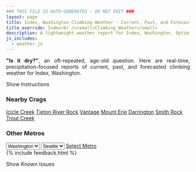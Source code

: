 ```yaml
---
### THIS FILE IS AUTO-GENERATED - DO NOT EDIT ###
layout: page
title: Index, Washington Climbing Weather - Current, Past, and Forecasted Report
title_override: Index<br /><small>Climbing Weather</small>
description: A lightweight weather report for Index, Washington. Optimized for slow internet connections.
js_includes:
  - weather.js
---
```


<section class="measure center lh-copy f5-ns f6 ph2 mv4" style="text-align: justify;">
<strong>"Is it dry?"</strong>, an oft-repeated, age-old question. Here are real-time,
precipitation-focused reports of current, past, and forecasted climbing weather for Index, Washington.
</section>

<p id="settings-toggle" class="mw5 b center tc hover-light-red black-70 pointer">Show Instructions</p>
<section id="settings" class="overflow-hidden" style="display:none;">
    <div class="mv2 ph2 center">
        <div class="fn f6 tc pv2">
            <p class="measure lh-copy center"><strong>Show/hide hourly forecasts</strong> by clicking the desired day.</p>
            <hr class="mw5 p0 mv2 o-60 b0 bt b--light-red light-red bg-light-red">
            <p class="measure lh-copy center"><strong>Current and Past conditions</strong> are measured by the nearest weather station. <strong>Forecast conditions</strong> are calculated and polled separately.</p>
            <hr class="mw5 p0 mv2 o-60 b0 bt b--light-red light-red bg-light-red">
            <p class="measure lh-copy center"><strong>Having issues?</strong> Try <a id="clear-cache" class="no-underline relative fancy-link light-red hover-light-red" href="#">clearing the local cache</a>.</p>
            <hr class="mw5 p0 mv2 o-60 b0 bt b--light-red light-red bg-light-red">
            <p class="measure lh-copy center">Weather data sourced from <a class="no-underline fancy-link relative light-red" target="_blank" href="https://www.weather.gov/documentation/services-web-api">weather.gov</a>.</p>
        </div>
    </div>
</section>
<section id="weather" data-crag="index-washington" class="mv4-ns mv3 ph2 center"></section>
<section id="nearby" class="tc lh-copy">
  <h3>Nearby Crags</h3>
<a class="nowrap no-underline fancy-link relative light-red mh3" href="/crags/icicle-creek-washington-weather.html">Icicle Creek</a>
<a class="nowrap no-underline fancy-link relative light-red mh3" href="/crags/tieton-river-rock-washington-weather.html">Tieton River Rock</a>
<a class="nowrap no-underline fancy-link relative light-red mh3" href="/crags/vantage-washington-weather.html">Vantage</a>
<a class="nowrap no-underline fancy-link relative light-red mh3" href="/crags/mount-erie-washington-weather.html">Mount Erie</a>
<a class="nowrap no-underline fancy-link relative light-red mh3" href="/crags/darrington-washington-weather.html">Darrington</a>
<a class="nowrap no-underline fancy-link relative light-red mh3" href="/crags/smith-rock-oregon-weather.html">Smith Rock</a>
<a class="nowrap no-underline fancy-link relative light-red mh3" href="/crags/trout-creek-oregon-weather.html">Trout Creek</a>
</section>
<section id="nearby" class="tc lh-copy">
  <h3>Other Metros</h3>
  <select class="ma1 bg-near-white pa2" id="stateSel">
    <option value="Texas">Texas</option>
    <option value="Washington" selected>Washington</option>
    <option value="Colorado">Colorado</option>
    <option value="Tennessee">Tennessee</option>
    <option value="Utah">Utah</option>
    <option value="California">California</option>
  </select>
  <select class="ma1 bg-near-white pa2" id="citySel">
    <option value="Seattle" selected>Seattle</option>
  </select>
  <a id="selectMetro" class="f6 link dim ph3 pv2 ma1 dib white bg-light-red" href="/crags/seattle-washington-weather.html">Select Metro</a>
  <script>
    var states = [];
    states["Texas"] = "Austin"
    states["Washington"] = "Seattle"
    states["Colorado"] = "Denver"
    states["Tennessee"] = "Nashville"
    states["Utah"] = "Salt Lake City"
    states["California"] = "San Francisco|Los Angeles"
  </script>
</section>
{% include feedback.html %}
<p id="issues-toggle" class="mw5 b center tc hover-light-red black-70 pointer">Show Known Issues</p>
<section id="issues" class="overflow-hidden tc f6">
</section>

<script>
  var weekly_SEW_150_72 = {"updated":"2022-10-18T04:40:19+00:00","units":"us","forecastGenerator":"BaselineForecastGenerator","generatedAt":"2022-10-18T08:46:51+00:00","updateTime":"2022-10-18T04:40:19+00:00","validTimes":"2022-10-17T22:00:00+00:00/P7DT6H","elevation":{"unitCode":"wmoUnit:m","value":148.1328},"periods":[{"number":1,"name":"Overnight","startTime":"2022-10-18T01:00:00-07:00","endTime":"2022-10-18T06:00:00-07:00","isDaytime":false,"temperature":50,"temperatureUnit":"F","temperatureTrend":"rising","windSpeed":"2 to 6 mph","windDirection":"E","icon":"https://api.weather.gov/icons/land/night/few?size=medium","shortForecast":"Mostly Clear","detailedForecast":"Mostly clear. Low around 50, with temperatures rising to around 52 overnight. East wind 2 to 6 mph."},{"number":2,"name":"Tuesday","startTime":"2022-10-18T06:00:00-07:00","endTime":"2022-10-18T18:00:00-07:00","isDaytime":true,"temperature":71,"temperatureUnit":"F","temperatureTrend":"falling","windSpeed":"2 to 7 mph","windDirection":"WNW","icon":"https://api.weather.gov/icons/land/day/few?size=medium","shortForecast":"Sunny","detailedForecast":"Sunny. High near 71, with temperatures falling to around 69 in the afternoon. West northwest wind 2 to 7 mph."},{"number":3,"name":"Tuesday Night","startTime":"2022-10-18T18:00:00-07:00","endTime":"2022-10-19T06:00:00-07:00","isDaytime":false,"temperature":51,"temperatureUnit":"F","temperatureTrend":"rising","windSpeed":"2 to 6 mph","windDirection":"NE","icon":"https://api.weather.gov/icons/land/night/few?size=medium","shortForecast":"Mostly Clear","detailedForecast":"Mostly clear. Low around 51, with temperatures rising to around 53 overnight. Northeast wind 2 to 6 mph."},{"number":4,"name":"Wednesday","startTime":"2022-10-19T06:00:00-07:00","endTime":"2022-10-19T18:00:00-07:00","isDaytime":true,"temperature":73,"temperatureUnit":"F","temperatureTrend":null,"windSpeed":"3 mph","windDirection":"N","icon":"https://api.weather.gov/icons/land/day/few?size=medium","shortForecast":"Sunny","detailedForecast":"Sunny, with a high near 73. North wind around 3 mph."},{"number":5,"name":"Wednesday Night","startTime":"2022-10-19T18:00:00-07:00","endTime":"2022-10-20T06:00:00-07:00","isDaytime":false,"temperature":50,"temperatureUnit":"F","temperatureTrend":null,"windSpeed":"3 mph","windDirection":"ENE","icon":"https://api.weather.gov/icons/land/night/few?size=medium","shortForecast":"Mostly Clear","detailedForecast":"Mostly clear, with a low around 50. East northeast wind around 3 mph."},{"number":6,"name":"Thursday","startTime":"2022-10-20T06:00:00-07:00","endTime":"2022-10-20T18:00:00-07:00","isDaytime":true,"temperature":66,"temperatureUnit":"F","temperatureTrend":null,"windSpeed":"1 to 5 mph","windDirection":"S","icon":"https://api.weather.gov/icons/land/day/sct?size=medium","shortForecast":"Mostly Sunny","detailedForecast":"Mostly sunny, with a high near 66."},{"number":7,"name":"Thursday Night","startTime":"2022-10-20T18:00:00-07:00","endTime":"2022-10-21T06:00:00-07:00","isDaytime":false,"temperature":45,"temperatureUnit":"F","temperatureTrend":null,"windSpeed":"5 mph","windDirection":"WSW","icon":"https://api.weather.gov/icons/land/night/sct?size=medium","shortForecast":"Partly Cloudy","detailedForecast":"Partly cloudy, with a low around 45."},{"number":8,"name":"Friday","startTime":"2022-10-21T06:00:00-07:00","endTime":"2022-10-21T18:00:00-07:00","isDaytime":true,"temperature":55,"temperatureUnit":"F","temperatureTrend":null,"windSpeed":"5 to 12 mph","windDirection":"SW","icon":"https://api.weather.gov/icons/land/day/rain?size=medium","shortForecast":"Rain","detailedForecast":"Rain after 11am. Mostly cloudy, with a high near 55."},{"number":9,"name":"Friday Night","startTime":"2022-10-21T18:00:00-07:00","endTime":"2022-10-22T06:00:00-07:00","isDaytime":false,"temperature":41,"temperatureUnit":"F","temperatureTrend":null,"windSpeed":"12 to 15 mph","windDirection":"SW","icon":"https://api.weather.gov/icons/land/night/rain?size=medium","shortForecast":"Rain","detailedForecast":"Rain. Cloudy, with a low around 41."},{"number":10,"name":"Saturday","startTime":"2022-10-22T06:00:00-07:00","endTime":"2022-10-22T18:00:00-07:00","isDaytime":true,"temperature":47,"temperatureUnit":"F","temperatureTrend":null,"windSpeed":"6 to 15 mph","windDirection":"W","icon":"https://api.weather.gov/icons/land/day/rain?size=medium","shortForecast":"Rain","detailedForecast":"Rain. Mostly cloudy, with a high near 47."},{"number":11,"name":"Saturday Night","startTime":"2022-10-22T18:00:00-07:00","endTime":"2022-10-23T06:00:00-07:00","isDaytime":false,"temperature":39,"temperatureUnit":"F","temperatureTrend":null,"windSpeed":"6 mph","windDirection":"SW","icon":"https://api.weather.gov/icons/land/night/rain?size=medium","shortForecast":"Light Rain Likely","detailedForecast":"Rain likely. Mostly cloudy, with a low around 39."},{"number":12,"name":"Sunday","startTime":"2022-10-23T06:00:00-07:00","endTime":"2022-10-23T18:00:00-07:00","isDaytime":true,"temperature":48,"temperatureUnit":"F","temperatureTrend":null,"windSpeed":"6 mph","windDirection":"S","icon":"https://api.weather.gov/icons/land/day/rain?size=medium","shortForecast":"Rain","detailedForecast":"Rain. Mostly cloudy, with a high near 48."},{"number":13,"name":"Sunday Night","startTime":"2022-10-23T18:00:00-07:00","endTime":"2022-10-24T06:00:00-07:00","isDaytime":false,"temperature":41,"temperatureUnit":"F","temperatureTrend":null,"windSpeed":"8 mph","windDirection":"SSW","icon":"https://api.weather.gov/icons/land/night/rain?size=medium","shortForecast":"Rain","detailedForecast":"Rain. Cloudy, with a low around 41."},{"number":14,"name":"Monday","startTime":"2022-10-24T06:00:00-07:00","endTime":"2022-10-24T18:00:00-07:00","isDaytime":true,"temperature":48,"temperatureUnit":"F","temperatureTrend":null,"windSpeed":"8 mph","windDirection":"SW","icon":"https://api.weather.gov/icons/land/day/rain?size=medium","shortForecast":"Rain Likely","detailedForecast":"Rain likely. Mostly cloudy, with a high near 48."}]}
  var hourly_SEW_150_72 = {"@context":["https://geojson.org/geojson-ld/geojson-context.jsonld",{"@version":"1.1","wx":"https://api.weather.gov/ontology#","geo":"http://www.opengis.net/ont/geosparql#","unit":"http://codes.wmo.int/common/unit/","@vocab":"https://api.weather.gov/ontology#"}],"type":"Feature","geometry":{"type":"Polygon","coordinates":[[[-121.5758471,47.8261007],[-121.5697809,47.8055844],[-121.539213,47.809657800000004],[-121.5452726,47.8301743],[-121.5758471,47.8261007]]]},"properties":{"updated":"2022-10-18T04:40:19+00:00","units":"us","forecastGenerator":"HourlyForecastGenerator","generatedAt":"2022-10-18T08:46:52+00:00","updateTime":"2022-10-18T04:40:19+00:00","validTimes":"2022-10-17T22:00:00+00:00/P7DT6H","elevation":{"unitCode":"wmoUnit:m","value":148.1328},"periods":[{"number":1,"name":"","startTime":"2022-10-18T01:00:00-07:00","endTime":"2022-10-18T02:00:00-07:00","isDaytime":false,"temperature":53,"temperatureUnit":"F","temperatureTrend":null,"windSpeed":"6 mph","windDirection":"E","icon":"https://api.weather.gov/icons/land/night/skc?size=small","shortForecast":"Clear","detailedForecast":""},{"number":2,"name":"","startTime":"2022-10-18T02:00:00-07:00","endTime":"2022-10-18T03:00:00-07:00","isDaytime":false,"temperature":53,"temperatureUnit":"F","temperatureTrend":null,"windSpeed":"2 mph","windDirection":"E","icon":"https://api.weather.gov/icons/land/night/skc?size=small","shortForecast":"Clear","detailedForecast":""},{"number":3,"name":"","startTime":"2022-10-18T03:00:00-07:00","endTime":"2022-10-18T04:00:00-07:00","isDaytime":false,"temperature":52,"temperatureUnit":"F","temperatureTrend":null,"windSpeed":"2 mph","windDirection":"E","icon":"https://api.weather.gov/icons/land/night/skc?size=small","shortForecast":"Clear","detailedForecast":""},{"number":4,"name":"","startTime":"2022-10-18T04:00:00-07:00","endTime":"2022-10-18T05:00:00-07:00","isDaytime":false,"temperature":52,"temperatureUnit":"F","temperatureTrend":null,"windSpeed":"2 mph","windDirection":"E","icon":"https://api.weather.gov/icons/land/night/few?size=small","shortForecast":"Mostly Clear","detailedForecast":""},{"number":5,"name":"","startTime":"2022-10-18T05:00:00-07:00","endTime":"2022-10-18T06:00:00-07:00","isDaytime":false,"temperature":52,"temperatureUnit":"F","temperatureTrend":null,"windSpeed":"2 mph","windDirection":"E","icon":"https://api.weather.gov/icons/land/night/few?size=small","shortForecast":"Mostly Clear","detailedForecast":""},{"number":6,"name":"","startTime":"2022-10-18T06:00:00-07:00","endTime":"2022-10-18T07:00:00-07:00","isDaytime":true,"temperature":50,"temperatureUnit":"F","temperatureTrend":null,"windSpeed":"2 mph","windDirection":"E","icon":"https://api.weather.gov/icons/land/day/few?size=small","shortForecast":"Sunny","detailedForecast":""},{"number":7,"name":"","startTime":"2022-10-18T07:00:00-07:00","endTime":"2022-10-18T08:00:00-07:00","isDaytime":true,"temperature":50,"temperatureUnit":"F","temperatureTrend":null,"windSpeed":"2 mph","windDirection":"E","icon":"https://api.weather.gov/icons/land/day/few?size=small","shortForecast":"Sunny","detailedForecast":""},{"number":8,"name":"","startTime":"2022-10-18T08:00:00-07:00","endTime":"2022-10-18T09:00:00-07:00","isDaytime":true,"temperature":50,"temperatureUnit":"F","temperatureTrend":null,"windSpeed":"5 mph","windDirection":"W","icon":"https://api.weather.gov/icons/land/day/skc?size=small","shortForecast":"Sunny","detailedForecast":""},{"number":9,"name":"","startTime":"2022-10-18T09:00:00-07:00","endTime":"2022-10-18T10:00:00-07:00","isDaytime":true,"temperature":52,"temperatureUnit":"F","temperatureTrend":null,"windSpeed":"5 mph","windDirection":"W","icon":"https://api.weather.gov/icons/land/day/skc?size=small","shortForecast":"Sunny","detailedForecast":""},{"number":10,"name":"","startTime":"2022-10-18T10:00:00-07:00","endTime":"2022-10-18T11:00:00-07:00","isDaytime":true,"temperature":58,"temperatureUnit":"F","temperatureTrend":null,"windSpeed":"5 mph","windDirection":"W","icon":"https://api.weather.gov/icons/land/day/skc?size=small","shortForecast":"Sunny","detailedForecast":""},{"number":11,"name":"","startTime":"2022-10-18T11:00:00-07:00","endTime":"2022-10-18T12:00:00-07:00","isDaytime":true,"temperature":62,"temperatureUnit":"F","temperatureTrend":null,"windSpeed":"7 mph","windDirection":"WNW","icon":"https://api.weather.gov/icons/land/day/skc?size=small","shortForecast":"Sunny","detailedForecast":""},{"number":12,"name":"","startTime":"2022-10-18T12:00:00-07:00","endTime":"2022-10-18T13:00:00-07:00","isDaytime":true,"temperature":64,"temperatureUnit":"F","temperatureTrend":null,"windSpeed":"7 mph","windDirection":"WNW","icon":"https://api.weather.gov/icons/land/day/skc?size=small","shortForecast":"Sunny","detailedForecast":""},{"number":13,"name":"","startTime":"2022-10-18T13:00:00-07:00","endTime":"2022-10-18T14:00:00-07:00","isDaytime":true,"temperature":68,"temperatureUnit":"F","temperatureTrend":null,"windSpeed":"7 mph","windDirection":"WNW","icon":"https://api.weather.gov/icons/land/day/skc?size=small","shortForecast":"Sunny","detailedForecast":""},{"number":14,"name":"","startTime":"2022-10-18T14:00:00-07:00","endTime":"2022-10-18T15:00:00-07:00","isDaytime":true,"temperature":69,"temperatureUnit":"F","temperatureTrend":null,"windSpeed":"7 mph","windDirection":"W","icon":"https://api.weather.gov/icons/land/day/skc?size=small","shortForecast":"Sunny","detailedForecast":""},{"number":15,"name":"","startTime":"2022-10-18T15:00:00-07:00","endTime":"2022-10-18T16:00:00-07:00","isDaytime":true,"temperature":69,"temperatureUnit":"F","temperatureTrend":null,"windSpeed":"7 mph","windDirection":"W","icon":"https://api.weather.gov/icons/land/day/few?size=small","shortForecast":"Sunny","detailedForecast":""},{"number":16,"name":"","startTime":"2022-10-18T16:00:00-07:00","endTime":"2022-10-18T17:00:00-07:00","isDaytime":true,"temperature":71,"temperatureUnit":"F","temperatureTrend":null,"windSpeed":"7 mph","windDirection":"W","icon":"https://api.weather.gov/icons/land/day/few?size=small","shortForecast":"Sunny","detailedForecast":""},{"number":17,"name":"","startTime":"2022-10-18T17:00:00-07:00","endTime":"2022-10-18T18:00:00-07:00","isDaytime":true,"temperature":69,"temperatureUnit":"F","temperatureTrend":null,"windSpeed":"5 mph","windDirection":"WNW","icon":"https://api.weather.gov/icons/land/day/skc?size=small","shortForecast":"Sunny","detailedForecast":""},{"number":18,"name":"","startTime":"2022-10-18T18:00:00-07:00","endTime":"2022-10-18T19:00:00-07:00","isDaytime":false,"temperature":64,"temperatureUnit":"F","temperatureTrend":null,"windSpeed":"5 mph","windDirection":"WNW","icon":"https://api.weather.gov/icons/land/night/skc?size=small","shortForecast":"Clear","detailedForecast":""},{"number":19,"name":"","startTime":"2022-10-18T19:00:00-07:00","endTime":"2022-10-18T20:00:00-07:00","isDaytime":false,"temperature":62,"temperatureUnit":"F","temperatureTrend":null,"windSpeed":"5 mph","windDirection":"WNW","icon":"https://api.weather.gov/icons/land/night/skc?size=small","shortForecast":"Clear","detailedForecast":""},{"number":20,"name":"","startTime":"2022-10-18T20:00:00-07:00","endTime":"2022-10-18T21:00:00-07:00","isDaytime":false,"temperature":58,"temperatureUnit":"F","temperatureTrend":null,"windSpeed":"5 mph","windDirection":"ENE","icon":"https://api.weather.gov/icons/land/night/skc?size=small","shortForecast":"Clear","detailedForecast":""},{"number":21,"name":"","startTime":"2022-10-18T21:00:00-07:00","endTime":"2022-10-18T22:00:00-07:00","isDaytime":false,"temperature":57,"temperatureUnit":"F","temperatureTrend":null,"windSpeed":"5 mph","windDirection":"ENE","icon":"https://api.weather.gov/icons/land/night/skc?size=small","shortForecast":"Clear","detailedForecast":""},{"number":22,"name":"","startTime":"2022-10-18T22:00:00-07:00","endTime":"2022-10-18T23:00:00-07:00","isDaytime":false,"temperature":56,"temperatureUnit":"F","temperatureTrend":null,"windSpeed":"5 mph","windDirection":"ENE","icon":"https://api.weather.gov/icons/land/night/skc?size=small","shortForecast":"Clear","detailedForecast":""},{"number":23,"name":"","startTime":"2022-10-18T23:00:00-07:00","endTime":"2022-10-19T00:00:00-07:00","isDaytime":false,"temperature":56,"temperatureUnit":"F","temperatureTrend":null,"windSpeed":"6 mph","windDirection":"ENE","icon":"https://api.weather.gov/icons/land/night/skc?size=small","shortForecast":"Clear","detailedForecast":""},{"number":24,"name":"","startTime":"2022-10-19T00:00:00-07:00","endTime":"2022-10-19T01:00:00-07:00","isDaytime":false,"temperature":56,"temperatureUnit":"F","temperatureTrend":null,"windSpeed":"6 mph","windDirection":"ENE","icon":"https://api.weather.gov/icons/land/night/skc?size=small","shortForecast":"Clear","detailedForecast":""},{"number":25,"name":"","startTime":"2022-10-19T01:00:00-07:00","endTime":"2022-10-19T02:00:00-07:00","isDaytime":false,"temperature":55,"temperatureUnit":"F","temperatureTrend":null,"windSpeed":"6 mph","windDirection":"ENE","icon":"https://api.weather.gov/icons/land/night/skc?size=small","shortForecast":"Clear","detailedForecast":""},{"number":26,"name":"","startTime":"2022-10-19T02:00:00-07:00","endTime":"2022-10-19T03:00:00-07:00","isDaytime":false,"temperature":55,"temperatureUnit":"F","temperatureTrend":null,"windSpeed":"6 mph","windDirection":"NE","icon":"https://api.weather.gov/icons/land/night/skc?size=small","shortForecast":"Clear","detailedForecast":""},{"number":27,"name":"","startTime":"2022-10-19T03:00:00-07:00","endTime":"2022-10-19T04:00:00-07:00","isDaytime":false,"temperature":54,"temperatureUnit":"F","temperatureTrend":null,"windSpeed":"6 mph","windDirection":"NE","icon":"https://api.weather.gov/icons/land/night/skc?size=small","shortForecast":"Clear","detailedForecast":""},{"number":28,"name":"","startTime":"2022-10-19T04:00:00-07:00","endTime":"2022-10-19T05:00:00-07:00","isDaytime":false,"temperature":54,"temperatureUnit":"F","temperatureTrend":null,"windSpeed":"6 mph","windDirection":"NE","icon":"https://api.weather.gov/icons/land/night/skc?size=small","shortForecast":"Clear","detailedForecast":""},{"number":29,"name":"","startTime":"2022-10-19T05:00:00-07:00","endTime":"2022-10-19T06:00:00-07:00","isDaytime":false,"temperature":53,"temperatureUnit":"F","temperatureTrend":null,"windSpeed":"2 mph","windDirection":"ENE","icon":"https://api.weather.gov/icons/land/night/few?size=small","shortForecast":"Mostly Clear","detailedForecast":""},{"number":30,"name":"","startTime":"2022-10-19T06:00:00-07:00","endTime":"2022-10-19T07:00:00-07:00","isDaytime":true,"temperature":52,"temperatureUnit":"F","temperatureTrend":null,"windSpeed":"2 mph","windDirection":"ENE","icon":"https://api.weather.gov/icons/land/day/few?size=small","shortForecast":"Sunny","detailedForecast":""},{"number":31,"name":"","startTime":"2022-10-19T07:00:00-07:00","endTime":"2022-10-19T08:00:00-07:00","isDaytime":true,"temperature":51,"temperatureUnit":"F","temperatureTrend":null,"windSpeed":"2 mph","windDirection":"ENE","icon":"https://api.weather.gov/icons/land/day/few?size=small","shortForecast":"Sunny","detailedForecast":""},{"number":32,"name":"","startTime":"2022-10-19T08:00:00-07:00","endTime":"2022-10-19T09:00:00-07:00","isDaytime":true,"temperature":51,"temperatureUnit":"F","temperatureTrend":null,"windSpeed":"2 mph","windDirection":"E","icon":"https://api.weather.gov/icons/land/day/few?size=small","shortForecast":"Sunny","detailedForecast":""},{"number":33,"name":"","startTime":"2022-10-19T09:00:00-07:00","endTime":"2022-10-19T10:00:00-07:00","isDaytime":true,"temperature":54,"temperatureUnit":"F","temperatureTrend":null,"windSpeed":"2 mph","windDirection":"E","icon":"https://api.weather.gov/icons/land/day/few?size=small","shortForecast":"Sunny","detailedForecast":""},{"number":34,"name":"","startTime":"2022-10-19T10:00:00-07:00","endTime":"2022-10-19T11:00:00-07:00","isDaytime":true,"temperature":59,"temperatureUnit":"F","temperatureTrend":null,"windSpeed":"2 mph","windDirection":"E","icon":"https://api.weather.gov/icons/land/day/few?size=small","shortForecast":"Sunny","detailedForecast":""},{"number":35,"name":"","startTime":"2022-10-19T11:00:00-07:00","endTime":"2022-10-19T12:00:00-07:00","isDaytime":true,"temperature":63,"temperatureUnit":"F","temperatureTrend":null,"windSpeed":"2 mph","windDirection":"N","icon":"https://api.weather.gov/icons/land/day/skc?size=small","shortForecast":"Sunny","detailedForecast":""},{"number":36,"name":"","startTime":"2022-10-19T12:00:00-07:00","endTime":"2022-10-19T13:00:00-07:00","isDaytime":true,"temperature":66,"temperatureUnit":"F","temperatureTrend":null,"windSpeed":"2 mph","windDirection":"N","icon":"https://api.weather.gov/icons/land/day/skc?size=small","shortForecast":"Sunny","detailedForecast":""},{"number":37,"name":"","startTime":"2022-10-19T13:00:00-07:00","endTime":"2022-10-19T14:00:00-07:00","isDaytime":true,"temperature":69,"temperatureUnit":"F","temperatureTrend":null,"windSpeed":"2 mph","windDirection":"N","icon":"https://api.weather.gov/icons/land/day/skc?size=small","shortForecast":"Sunny","detailedForecast":""},{"number":38,"name":"","startTime":"2022-10-19T14:00:00-07:00","endTime":"2022-10-19T15:00:00-07:00","isDaytime":true,"temperature":70,"temperatureUnit":"F","temperatureTrend":null,"windSpeed":"3 mph","windDirection":"WNW","icon":"https://api.weather.gov/icons/land/day/skc?size=small","shortForecast":"Sunny","detailedForecast":""},{"number":39,"name":"","startTime":"2022-10-19T15:00:00-07:00","endTime":"2022-10-19T16:00:00-07:00","isDaytime":true,"temperature":71,"temperatureUnit":"F","temperatureTrend":null,"windSpeed":"3 mph","windDirection":"WNW","icon":"https://api.weather.gov/icons/land/day/skc?size=small","shortForecast":"Sunny","detailedForecast":""},{"number":40,"name":"","startTime":"2022-10-19T16:00:00-07:00","endTime":"2022-10-19T17:00:00-07:00","isDaytime":true,"temperature":70,"temperatureUnit":"F","temperatureTrend":null,"windSpeed":"3 mph","windDirection":"WNW","icon":"https://api.weather.gov/icons/land/day/skc?size=small","shortForecast":"Sunny","detailedForecast":""},{"number":41,"name":"","startTime":"2022-10-19T17:00:00-07:00","endTime":"2022-10-19T18:00:00-07:00","isDaytime":true,"temperature":69,"temperatureUnit":"F","temperatureTrend":null,"windSpeed":"3 mph","windDirection":"WNW","icon":"https://api.weather.gov/icons/land/day/few?size=small","shortForecast":"Sunny","detailedForecast":""},{"number":42,"name":"","startTime":"2022-10-19T18:00:00-07:00","endTime":"2022-10-19T19:00:00-07:00","isDaytime":false,"temperature":66,"temperatureUnit":"F","temperatureTrend":null,"windSpeed":"3 mph","windDirection":"WNW","icon":"https://api.weather.gov/icons/land/night/few?size=small","shortForecast":"Mostly Clear","detailedForecast":""},{"number":43,"name":"","startTime":"2022-10-19T19:00:00-07:00","endTime":"2022-10-19T20:00:00-07:00","isDaytime":false,"temperature":62,"temperatureUnit":"F","temperatureTrend":null,"windSpeed":"3 mph","windDirection":"WNW","icon":"https://api.weather.gov/icons/land/night/few?size=small","shortForecast":"Mostly Clear","detailedForecast":""},{"number":44,"name":"","startTime":"2022-10-19T20:00:00-07:00","endTime":"2022-10-19T21:00:00-07:00","isDaytime":false,"temperature":59,"temperatureUnit":"F","temperatureTrend":null,"windSpeed":"1 mph","windDirection":"ENE","icon":"https://api.weather.gov/icons/land/night/few?size=small","shortForecast":"Mostly Clear","detailedForecast":""},{"number":45,"name":"","startTime":"2022-10-19T21:00:00-07:00","endTime":"2022-10-19T22:00:00-07:00","isDaytime":false,"temperature":57,"temperatureUnit":"F","temperatureTrend":null,"windSpeed":"1 mph","windDirection":"ENE","icon":"https://api.weather.gov/icons/land/night/few?size=small","shortForecast":"Mostly Clear","detailedForecast":""},{"number":46,"name":"","startTime":"2022-10-19T22:00:00-07:00","endTime":"2022-10-19T23:00:00-07:00","isDaytime":false,"temperature":56,"temperatureUnit":"F","temperatureTrend":null,"windSpeed":"1 mph","windDirection":"ENE","icon":"https://api.weather.gov/icons/land/night/few?size=small","shortForecast":"Mostly Clear","detailedForecast":""},{"number":47,"name":"","startTime":"2022-10-19T23:00:00-07:00","endTime":"2022-10-20T00:00:00-07:00","isDaytime":false,"temperature":55,"temperatureUnit":"F","temperatureTrend":null,"windSpeed":"1 mph","windDirection":"E","icon":"https://api.weather.gov/icons/land/night/few?size=small","shortForecast":"Mostly Clear","detailedForecast":""},{"number":48,"name":"","startTime":"2022-10-20T00:00:00-07:00","endTime":"2022-10-20T01:00:00-07:00","isDaytime":false,"temperature":54,"temperatureUnit":"F","temperatureTrend":null,"windSpeed":"1 mph","windDirection":"E","icon":"https://api.weather.gov/icons/land/night/few?size=small","shortForecast":"Mostly Clear","detailedForecast":""},{"number":49,"name":"","startTime":"2022-10-20T01:00:00-07:00","endTime":"2022-10-20T02:00:00-07:00","isDaytime":false,"temperature":53,"temperatureUnit":"F","temperatureTrend":null,"windSpeed":"1 mph","windDirection":"E","icon":"https://api.weather.gov/icons/land/night/few?size=small","shortForecast":"Mostly Clear","detailedForecast":""},{"number":50,"name":"","startTime":"2022-10-20T02:00:00-07:00","endTime":"2022-10-20T03:00:00-07:00","isDaytime":false,"temperature":53,"temperatureUnit":"F","temperatureTrend":null,"windSpeed":"2 mph","windDirection":"E","icon":"https://api.weather.gov/icons/land/night/few?size=small","shortForecast":"Mostly Clear","detailedForecast":""},{"number":51,"name":"","startTime":"2022-10-20T03:00:00-07:00","endTime":"2022-10-20T04:00:00-07:00","isDaytime":false,"temperature":53,"temperatureUnit":"F","temperatureTrend":null,"windSpeed":"2 mph","windDirection":"E","icon":"https://api.weather.gov/icons/land/night/few?size=small","shortForecast":"Mostly Clear","detailedForecast":""},{"number":52,"name":"","startTime":"2022-10-20T04:00:00-07:00","endTime":"2022-10-20T05:00:00-07:00","isDaytime":false,"temperature":52,"temperatureUnit":"F","temperatureTrend":null,"windSpeed":"2 mph","windDirection":"E","icon":"https://api.weather.gov/icons/land/night/few?size=small","shortForecast":"Mostly Clear","detailedForecast":""},{"number":53,"name":"","startTime":"2022-10-20T05:00:00-07:00","endTime":"2022-10-20T06:00:00-07:00","isDaytime":false,"temperature":52,"temperatureUnit":"F","temperatureTrend":null,"windSpeed":"1 mph","windDirection":"E","icon":"https://api.weather.gov/icons/land/night/sct?size=small","shortForecast":"Partly Cloudy","detailedForecast":""},{"number":54,"name":"","startTime":"2022-10-20T06:00:00-07:00","endTime":"2022-10-20T07:00:00-07:00","isDaytime":true,"temperature":51,"temperatureUnit":"F","temperatureTrend":null,"windSpeed":"1 mph","windDirection":"E","icon":"https://api.weather.gov/icons/land/day/sct?size=small","shortForecast":"Mostly Sunny","detailedForecast":""},{"number":55,"name":"","startTime":"2022-10-20T07:00:00-07:00","endTime":"2022-10-20T08:00:00-07:00","isDaytime":true,"temperature":50,"temperatureUnit":"F","temperatureTrend":null,"windSpeed":"1 mph","windDirection":"E","icon":"https://api.weather.gov/icons/land/day/sct?size=small","shortForecast":"Mostly Sunny","detailedForecast":""},{"number":56,"name":"","startTime":"2022-10-20T08:00:00-07:00","endTime":"2022-10-20T09:00:00-07:00","isDaytime":true,"temperature":50,"temperatureUnit":"F","temperatureTrend":null,"windSpeed":"1 mph","windDirection":"ESE","icon":"https://api.weather.gov/icons/land/day/sct?size=small","shortForecast":"Mostly Sunny","detailedForecast":""},{"number":57,"name":"","startTime":"2022-10-20T09:00:00-07:00","endTime":"2022-10-20T10:00:00-07:00","isDaytime":true,"temperature":52,"temperatureUnit":"F","temperatureTrend":null,"windSpeed":"1 mph","windDirection":"ESE","icon":"https://api.weather.gov/icons/land/day/sct?size=small","shortForecast":"Mostly Sunny","detailedForecast":""},{"number":58,"name":"","startTime":"2022-10-20T10:00:00-07:00","endTime":"2022-10-20T11:00:00-07:00","isDaytime":true,"temperature":56,"temperatureUnit":"F","temperatureTrend":null,"windSpeed":"1 mph","windDirection":"ESE","icon":"https://api.weather.gov/icons/land/day/sct?size=small","shortForecast":"Mostly Sunny","detailedForecast":""},{"number":59,"name":"","startTime":"2022-10-20T11:00:00-07:00","endTime":"2022-10-20T12:00:00-07:00","isDaytime":true,"temperature":59,"temperatureUnit":"F","temperatureTrend":null,"windSpeed":"2 mph","windDirection":"W","icon":"https://api.weather.gov/icons/land/day/sct?size=small","shortForecast":"Mostly Sunny","detailedForecast":""},{"number":60,"name":"","startTime":"2022-10-20T12:00:00-07:00","endTime":"2022-10-20T13:00:00-07:00","isDaytime":true,"temperature":61,"temperatureUnit":"F","temperatureTrend":null,"windSpeed":"2 mph","windDirection":"W","icon":"https://api.weather.gov/icons/land/day/sct?size=small","shortForecast":"Mostly Sunny","detailedForecast":""},{"number":61,"name":"","startTime":"2022-10-20T13:00:00-07:00","endTime":"2022-10-20T14:00:00-07:00","isDaytime":true,"temperature":63,"temperatureUnit":"F","temperatureTrend":null,"windSpeed":"2 mph","windDirection":"W","icon":"https://api.weather.gov/icons/land/day/sct?size=small","shortForecast":"Mostly Sunny","detailedForecast":""},{"number":62,"name":"","startTime":"2022-10-20T14:00:00-07:00","endTime":"2022-10-20T15:00:00-07:00","isDaytime":true,"temperature":64,"temperatureUnit":"F","temperatureTrend":null,"windSpeed":"5 mph","windDirection":"W","icon":"https://api.weather.gov/icons/land/day/sct?size=small","shortForecast":"Mostly Sunny","detailedForecast":""},{"number":63,"name":"","startTime":"2022-10-20T15:00:00-07:00","endTime":"2022-10-20T16:00:00-07:00","isDaytime":true,"temperature":64,"temperatureUnit":"F","temperatureTrend":null,"windSpeed":"5 mph","windDirection":"W","icon":"https://api.weather.gov/icons/land/day/sct?size=small","shortForecast":"Mostly Sunny","detailedForecast":""},{"number":64,"name":"","startTime":"2022-10-20T16:00:00-07:00","endTime":"2022-10-20T17:00:00-07:00","isDaytime":true,"temperature":63,"temperatureUnit":"F","temperatureTrend":null,"windSpeed":"5 mph","windDirection":"W","icon":"https://api.weather.gov/icons/land/day/sct?size=small","shortForecast":"Mostly Sunny","detailedForecast":""},{"number":65,"name":"","startTime":"2022-10-20T17:00:00-07:00","endTime":"2022-10-20T18:00:00-07:00","isDaytime":true,"temperature":62,"temperatureUnit":"F","temperatureTrend":null,"windSpeed":"3 mph","windDirection":"W","icon":"https://api.weather.gov/icons/land/day/sct?size=small","shortForecast":"Mostly Sunny","detailedForecast":""},{"number":66,"name":"","startTime":"2022-10-20T18:00:00-07:00","endTime":"2022-10-20T19:00:00-07:00","isDaytime":false,"temperature":60,"temperatureUnit":"F","temperatureTrend":null,"windSpeed":"3 mph","windDirection":"W","icon":"https://api.weather.gov/icons/land/night/sct?size=small","shortForecast":"Partly Cloudy","detailedForecast":""},{"number":67,"name":"","startTime":"2022-10-20T19:00:00-07:00","endTime":"2022-10-20T20:00:00-07:00","isDaytime":false,"temperature":57,"temperatureUnit":"F","temperatureTrend":null,"windSpeed":"3 mph","windDirection":"W","icon":"https://api.weather.gov/icons/land/night/sct?size=small","shortForecast":"Partly Cloudy","detailedForecast":""},{"number":68,"name":"","startTime":"2022-10-20T20:00:00-07:00","endTime":"2022-10-20T21:00:00-07:00","isDaytime":false,"temperature":55,"temperatureUnit":"F","temperatureTrend":null,"windSpeed":"3 mph","windDirection":"WSW","icon":"https://api.weather.gov/icons/land/night/sct?size=small","shortForecast":"Partly Cloudy","detailedForecast":""},{"number":69,"name":"","startTime":"2022-10-20T21:00:00-07:00","endTime":"2022-10-20T22:00:00-07:00","isDaytime":false,"temperature":54,"temperatureUnit":"F","temperatureTrend":null,"windSpeed":"3 mph","windDirection":"WSW","icon":"https://api.weather.gov/icons/land/night/sct?size=small","shortForecast":"Partly Cloudy","detailedForecast":""},{"number":70,"name":"","startTime":"2022-10-20T22:00:00-07:00","endTime":"2022-10-20T23:00:00-07:00","isDaytime":false,"temperature":53,"temperatureUnit":"F","temperatureTrend":null,"windSpeed":"3 mph","windDirection":"WSW","icon":"https://api.weather.gov/icons/land/night/sct?size=small","shortForecast":"Partly Cloudy","detailedForecast":""},{"number":71,"name":"","startTime":"2022-10-20T23:00:00-07:00","endTime":"2022-10-21T00:00:00-07:00","isDaytime":false,"temperature":52,"temperatureUnit":"F","temperatureTrend":null,"windSpeed":"3 mph","windDirection":"SSW","icon":"https://api.weather.gov/icons/land/night/bkn?size=small","shortForecast":"Mostly Cloudy","detailedForecast":""},{"number":72,"name":"","startTime":"2022-10-21T00:00:00-07:00","endTime":"2022-10-21T01:00:00-07:00","isDaytime":false,"temperature":51,"temperatureUnit":"F","temperatureTrend":null,"windSpeed":"3 mph","windDirection":"SSW","icon":"https://api.weather.gov/icons/land/night/bkn?size=small","shortForecast":"Mostly Cloudy","detailedForecast":""},{"number":73,"name":"","startTime":"2022-10-21T01:00:00-07:00","endTime":"2022-10-21T02:00:00-07:00","isDaytime":false,"temperature":51,"temperatureUnit":"F","temperatureTrend":null,"windSpeed":"3 mph","windDirection":"SSW","icon":"https://api.weather.gov/icons/land/night/bkn?size=small","shortForecast":"Mostly Cloudy","detailedForecast":""},{"number":74,"name":"","startTime":"2022-10-21T02:00:00-07:00","endTime":"2022-10-21T03:00:00-07:00","isDaytime":false,"temperature":50,"temperatureUnit":"F","temperatureTrend":null,"windSpeed":"3 mph","windDirection":"WSW","icon":"https://api.weather.gov/icons/land/night/bkn?size=small","shortForecast":"Mostly Cloudy","detailedForecast":""},{"number":75,"name":"","startTime":"2022-10-21T03:00:00-07:00","endTime":"2022-10-21T04:00:00-07:00","isDaytime":false,"temperature":50,"temperatureUnit":"F","temperatureTrend":null,"windSpeed":"3 mph","windDirection":"WSW","icon":"https://api.weather.gov/icons/land/night/bkn?size=small","shortForecast":"Mostly Cloudy","detailedForecast":""},{"number":76,"name":"","startTime":"2022-10-21T04:00:00-07:00","endTime":"2022-10-21T05:00:00-07:00","isDaytime":false,"temperature":50,"temperatureUnit":"F","temperatureTrend":null,"windSpeed":"3 mph","windDirection":"WSW","icon":"https://api.weather.gov/icons/land/night/bkn?size=small","shortForecast":"Mostly Cloudy","detailedForecast":""},{"number":77,"name":"","startTime":"2022-10-21T05:00:00-07:00","endTime":"2022-10-21T06:00:00-07:00","isDaytime":false,"temperature":49,"temperatureUnit":"F","temperatureTrend":null,"windSpeed":"5 mph","windDirection":"WSW","icon":"https://api.weather.gov/icons/land/night/bkn?size=small","shortForecast":"Mostly Cloudy","detailedForecast":""},{"number":78,"name":"","startTime":"2022-10-21T06:00:00-07:00","endTime":"2022-10-21T07:00:00-07:00","isDaytime":true,"temperature":47,"temperatureUnit":"F","temperatureTrend":null,"windSpeed":"5 mph","windDirection":"WSW","icon":"https://api.weather.gov/icons/land/day/bkn?size=small","shortForecast":"Partly Sunny","detailedForecast":""},{"number":79,"name":"","startTime":"2022-10-21T07:00:00-07:00","endTime":"2022-10-21T08:00:00-07:00","isDaytime":true,"temperature":46,"temperatureUnit":"F","temperatureTrend":null,"windSpeed":"5 mph","windDirection":"WSW","icon":"https://api.weather.gov/icons/land/day/bkn?size=small","shortForecast":"Partly Sunny","detailedForecast":""},{"number":80,"name":"","startTime":"2022-10-21T08:00:00-07:00","endTime":"2022-10-21T09:00:00-07:00","isDaytime":true,"temperature":45,"temperatureUnit":"F","temperatureTrend":null,"windSpeed":"6 mph","windDirection":"SSW","icon":"https://api.weather.gov/icons/land/day/bkn?size=small","shortForecast":"Partly Sunny","detailedForecast":""},{"number":81,"name":"","startTime":"2022-10-21T09:00:00-07:00","endTime":"2022-10-21T10:00:00-07:00","isDaytime":true,"temperature":46,"temperatureUnit":"F","temperatureTrend":null,"windSpeed":"6 mph","windDirection":"SSW","icon":"https://api.weather.gov/icons/land/day/bkn?size=small","shortForecast":"Partly Sunny","detailedForecast":""},{"number":82,"name":"","startTime":"2022-10-21T10:00:00-07:00","endTime":"2022-10-21T11:00:00-07:00","isDaytime":true,"temperature":49,"temperatureUnit":"F","temperatureTrend":null,"windSpeed":"6 mph","windDirection":"SSW","icon":"https://api.weather.gov/icons/land/day/bkn?size=small","shortForecast":"Partly Sunny","detailedForecast":""},{"number":83,"name":"","startTime":"2022-10-21T11:00:00-07:00","endTime":"2022-10-21T12:00:00-07:00","isDaytime":true,"temperature":51,"temperatureUnit":"F","temperatureTrend":null,"windSpeed":"5 mph","windDirection":"SW","icon":"https://api.weather.gov/icons/land/day/rain?size=small","shortForecast":"Chance Rain","detailedForecast":""},{"number":84,"name":"","startTime":"2022-10-21T12:00:00-07:00","endTime":"2022-10-21T13:00:00-07:00","isDaytime":true,"temperature":52,"temperatureUnit":"F","temperatureTrend":null,"windSpeed":"5 mph","windDirection":"SW","icon":"https://api.weather.gov/icons/land/day/rain?size=small","shortForecast":"Chance Rain","detailedForecast":""},{"number":85,"name":"","startTime":"2022-10-21T13:00:00-07:00","endTime":"2022-10-21T14:00:00-07:00","isDaytime":true,"temperature":53,"temperatureUnit":"F","temperatureTrend":null,"windSpeed":"5 mph","windDirection":"SW","icon":"https://api.weather.gov/icons/land/day/rain?size=small","shortForecast":"Chance Rain","detailedForecast":""},{"number":86,"name":"","startTime":"2022-10-21T14:00:00-07:00","endTime":"2022-10-21T15:00:00-07:00","isDaytime":true,"temperature":53,"temperatureUnit":"F","temperatureTrend":null,"windSpeed":"10 mph","windDirection":"SW","icon":"https://api.weather.gov/icons/land/day/rain?size=small","shortForecast":"Chance Rain","detailedForecast":""},{"number":87,"name":"","startTime":"2022-10-21T15:00:00-07:00","endTime":"2022-10-21T16:00:00-07:00","isDaytime":true,"temperature":53,"temperatureUnit":"F","temperatureTrend":null,"windSpeed":"10 mph","windDirection":"SW","icon":"https://api.weather.gov/icons/land/day/rain?size=small","shortForecast":"Chance Rain","detailedForecast":""},{"number":88,"name":"","startTime":"2022-10-21T16:00:00-07:00","endTime":"2022-10-21T17:00:00-07:00","isDaytime":true,"temperature":52,"temperatureUnit":"F","temperatureTrend":null,"windSpeed":"10 mph","windDirection":"SW","icon":"https://api.weather.gov/icons/land/day/rain?size=small","shortForecast":"Chance Rain","detailedForecast":""},{"number":89,"name":"","startTime":"2022-10-21T17:00:00-07:00","endTime":"2022-10-21T18:00:00-07:00","isDaytime":true,"temperature":51,"temperatureUnit":"F","temperatureTrend":null,"windSpeed":"12 mph","windDirection":"WSW","icon":"https://api.weather.gov/icons/land/day/rain?size=small","shortForecast":"Rain","detailedForecast":""},{"number":90,"name":"","startTime":"2022-10-21T18:00:00-07:00","endTime":"2022-10-21T19:00:00-07:00","isDaytime":false,"temperature":50,"temperatureUnit":"F","temperatureTrend":null,"windSpeed":"12 mph","windDirection":"WSW","icon":"https://api.weather.gov/icons/land/night/rain?size=small","shortForecast":"Rain","detailedForecast":""},{"number":91,"name":"","startTime":"2022-10-21T19:00:00-07:00","endTime":"2022-10-21T20:00:00-07:00","isDaytime":false,"temperature":50,"temperatureUnit":"F","temperatureTrend":null,"windSpeed":"12 mph","windDirection":"WSW","icon":"https://api.weather.gov/icons/land/night/rain?size=small","shortForecast":"Rain","detailedForecast":""},{"number":92,"name":"","startTime":"2022-10-21T20:00:00-07:00","endTime":"2022-10-21T21:00:00-07:00","isDaytime":false,"temperature":49,"temperatureUnit":"F","temperatureTrend":null,"windSpeed":"12 mph","windDirection":"SW","icon":"https://api.weather.gov/icons/land/night/rain?size=small","shortForecast":"Rain","detailedForecast":""},{"number":93,"name":"","startTime":"2022-10-21T21:00:00-07:00","endTime":"2022-10-21T22:00:00-07:00","isDaytime":false,"temperature":49,"temperatureUnit":"F","temperatureTrend":null,"windSpeed":"12 mph","windDirection":"SW","icon":"https://api.weather.gov/icons/land/night/rain?size=small","shortForecast":"Rain","detailedForecast":""},{"number":94,"name":"","startTime":"2022-10-21T22:00:00-07:00","endTime":"2022-10-21T23:00:00-07:00","isDaytime":false,"temperature":49,"temperatureUnit":"F","temperatureTrend":null,"windSpeed":"12 mph","windDirection":"SW","icon":"https://api.weather.gov/icons/land/night/rain?size=small","shortForecast":"Rain","detailedForecast":""},{"number":95,"name":"","startTime":"2022-10-21T23:00:00-07:00","endTime":"2022-10-22T00:00:00-07:00","isDaytime":false,"temperature":49,"temperatureUnit":"F","temperatureTrend":null,"windSpeed":"13 mph","windDirection":"SW","icon":"https://api.weather.gov/icons/land/night/rain?size=small","shortForecast":"Rain","detailedForecast":""},{"number":96,"name":"","startTime":"2022-10-22T00:00:00-07:00","endTime":"2022-10-22T01:00:00-07:00","isDaytime":false,"temperature":48,"temperatureUnit":"F","temperatureTrend":null,"windSpeed":"13 mph","windDirection":"SW","icon":"https://api.weather.gov/icons/land/night/rain?size=small","shortForecast":"Rain","detailedForecast":""},{"number":97,"name":"","startTime":"2022-10-22T01:00:00-07:00","endTime":"2022-10-22T02:00:00-07:00","isDaytime":false,"temperature":47,"temperatureUnit":"F","temperatureTrend":null,"windSpeed":"13 mph","windDirection":"SW","icon":"https://api.weather.gov/icons/land/night/rain?size=small","shortForecast":"Rain","detailedForecast":""},{"number":98,"name":"","startTime":"2022-10-22T02:00:00-07:00","endTime":"2022-10-22T03:00:00-07:00","isDaytime":false,"temperature":46,"temperatureUnit":"F","temperatureTrend":null,"windSpeed":"15 mph","windDirection":"WSW","icon":"https://api.weather.gov/icons/land/night/rain?size=small","shortForecast":"Rain","detailedForecast":""},{"number":99,"name":"","startTime":"2022-10-22T03:00:00-07:00","endTime":"2022-10-22T04:00:00-07:00","isDaytime":false,"temperature":45,"temperatureUnit":"F","temperatureTrend":null,"windSpeed":"15 mph","windDirection":"WSW","icon":"https://api.weather.gov/icons/land/night/rain?size=small","shortForecast":"Rain","detailedForecast":""},{"number":100,"name":"","startTime":"2022-10-22T04:00:00-07:00","endTime":"2022-10-22T05:00:00-07:00","isDaytime":false,"temperature":44,"temperatureUnit":"F","temperatureTrend":null,"windSpeed":"15 mph","windDirection":"WSW","icon":"https://api.weather.gov/icons/land/night/rain?size=small","shortForecast":"Rain","detailedForecast":""},{"number":101,"name":"","startTime":"2022-10-22T05:00:00-07:00","endTime":"2022-10-22T06:00:00-07:00","isDaytime":false,"temperature":43,"temperatureUnit":"F","temperatureTrend":null,"windSpeed":"15 mph","windDirection":"WSW","icon":"https://api.weather.gov/icons/land/night/rain?size=small","shortForecast":"Rain Likely","detailedForecast":""},{"number":102,"name":"","startTime":"2022-10-22T06:00:00-07:00","endTime":"2022-10-22T07:00:00-07:00","isDaytime":true,"temperature":42,"temperatureUnit":"F","temperatureTrend":null,"windSpeed":"15 mph","windDirection":"WSW","icon":"https://api.weather.gov/icons/land/day/rain?size=small","shortForecast":"Rain Likely","detailedForecast":""},{"number":103,"name":"","startTime":"2022-10-22T07:00:00-07:00","endTime":"2022-10-22T08:00:00-07:00","isDaytime":true,"temperature":41,"temperatureUnit":"F","temperatureTrend":null,"windSpeed":"15 mph","windDirection":"WSW","icon":"https://api.weather.gov/icons/land/day/rain?size=small","shortForecast":"Rain Likely","detailedForecast":""},{"number":104,"name":"","startTime":"2022-10-22T08:00:00-07:00","endTime":"2022-10-22T09:00:00-07:00","isDaytime":true,"temperature":41,"temperatureUnit":"F","temperatureTrend":null,"windSpeed":"14 mph","windDirection":"W","icon":"https://api.weather.gov/icons/land/day/rain?size=small","shortForecast":"Rain Likely","detailedForecast":""},{"number":105,"name":"","startTime":"2022-10-22T09:00:00-07:00","endTime":"2022-10-22T10:00:00-07:00","isDaytime":true,"temperature":41,"temperatureUnit":"F","temperatureTrend":null,"windSpeed":"14 mph","windDirection":"W","icon":"https://api.weather.gov/icons/land/day/rain?size=small","shortForecast":"Rain Likely","detailedForecast":""},{"number":106,"name":"","startTime":"2022-10-22T10:00:00-07:00","endTime":"2022-10-22T11:00:00-07:00","isDaytime":true,"temperature":41,"temperatureUnit":"F","temperatureTrend":null,"windSpeed":"14 mph","windDirection":"W","icon":"https://api.weather.gov/icons/land/day/rain?size=small","shortForecast":"Rain Likely","detailedForecast":""},{"number":107,"name":"","startTime":"2022-10-22T11:00:00-07:00","endTime":"2022-10-22T12:00:00-07:00","isDaytime":true,"temperature":42,"temperatureUnit":"F","temperatureTrend":null,"windSpeed":"13 mph","windDirection":"W","icon":"https://api.weather.gov/icons/land/day/rain?size=small","shortForecast":"Rain","detailedForecast":""},{"number":108,"name":"","startTime":"2022-10-22T12:00:00-07:00","endTime":"2022-10-22T13:00:00-07:00","isDaytime":true,"temperature":43,"temperatureUnit":"F","temperatureTrend":null,"windSpeed":"13 mph","windDirection":"W","icon":"https://api.weather.gov/icons/land/day/rain?size=small","shortForecast":"Rain","detailedForecast":""},{"number":109,"name":"","startTime":"2022-10-22T13:00:00-07:00","endTime":"2022-10-22T14:00:00-07:00","isDaytime":true,"temperature":44,"temperatureUnit":"F","temperatureTrend":null,"windSpeed":"13 mph","windDirection":"W","icon":"https://api.weather.gov/icons/land/day/rain?size=small","shortForecast":"Rain","detailedForecast":""},{"number":110,"name":"","startTime":"2022-10-22T14:00:00-07:00","endTime":"2022-10-22T15:00:00-07:00","isDaytime":true,"temperature":45,"temperatureUnit":"F","temperatureTrend":null,"windSpeed":"12 mph","windDirection":"W","icon":"https://api.weather.gov/icons/land/day/rain?size=small","shortForecast":"Rain","detailedForecast":""},{"number":111,"name":"","startTime":"2022-10-22T15:00:00-07:00","endTime":"2022-10-22T16:00:00-07:00","isDaytime":true,"temperature":45,"temperatureUnit":"F","temperatureTrend":null,"windSpeed":"12 mph","windDirection":"W","icon":"https://api.weather.gov/icons/land/day/rain?size=small","shortForecast":"Rain","detailedForecast":""},{"number":112,"name":"","startTime":"2022-10-22T16:00:00-07:00","endTime":"2022-10-22T17:00:00-07:00","isDaytime":true,"temperature":45,"temperatureUnit":"F","temperatureTrend":null,"windSpeed":"12 mph","windDirection":"W","icon":"https://api.weather.gov/icons/land/day/rain?size=small","shortForecast":"Rain","detailedForecast":""},{"number":113,"name":"","startTime":"2022-10-22T17:00:00-07:00","endTime":"2022-10-22T18:00:00-07:00","isDaytime":true,"temperature":45,"temperatureUnit":"F","temperatureTrend":null,"windSpeed":"6 mph","windDirection":"W","icon":"https://api.weather.gov/icons/land/day/rain?size=small","shortForecast":"Light Rain Likely","detailedForecast":""},{"number":114,"name":"","startTime":"2022-10-22T18:00:00-07:00","endTime":"2022-10-22T19:00:00-07:00","isDaytime":false,"temperature":44,"temperatureUnit":"F","temperatureTrend":null,"windSpeed":"6 mph","windDirection":"W","icon":"https://api.weather.gov/icons/land/night/rain?size=small","shortForecast":"Light Rain Likely","detailedForecast":""},{"number":115,"name":"","startTime":"2022-10-22T19:00:00-07:00","endTime":"2022-10-22T20:00:00-07:00","isDaytime":false,"temperature":43,"temperatureUnit":"F","temperatureTrend":null,"windSpeed":"6 mph","windDirection":"W","icon":"https://api.weather.gov/icons/land/night/rain?size=small","shortForecast":"Light Rain Likely","detailedForecast":""},{"number":116,"name":"","startTime":"2022-10-22T20:00:00-07:00","endTime":"2022-10-22T21:00:00-07:00","isDaytime":false,"temperature":42,"temperatureUnit":"F","temperatureTrend":null,"windSpeed":"5 mph","windDirection":"WSW","icon":"https://api.weather.gov/icons/land/night/rain?size=small","shortForecast":"Light Rain Likely","detailedForecast":""},{"number":117,"name":"","startTime":"2022-10-22T21:00:00-07:00","endTime":"2022-10-22T22:00:00-07:00","isDaytime":false,"temperature":42,"temperatureUnit":"F","temperatureTrend":null,"windSpeed":"5 mph","windDirection":"WSW","icon":"https://api.weather.gov/icons/land/night/rain?size=small","shortForecast":"Light Rain Likely","detailedForecast":""},{"number":118,"name":"","startTime":"2022-10-22T22:00:00-07:00","endTime":"2022-10-22T23:00:00-07:00","isDaytime":false,"temperature":42,"temperatureUnit":"F","temperatureTrend":null,"windSpeed":"5 mph","windDirection":"WSW","icon":"https://api.weather.gov/icons/land/night/rain?size=small","shortForecast":"Light Rain Likely","detailedForecast":""},{"number":119,"name":"","startTime":"2022-10-22T23:00:00-07:00","endTime":"2022-10-23T00:00:00-07:00","isDaytime":false,"temperature":42,"temperatureUnit":"F","temperatureTrend":null,"windSpeed":"5 mph","windDirection":"SSW","icon":"https://api.weather.gov/icons/land/night/rain?size=small","shortForecast":"Chance Light Rain","detailedForecast":""},{"number":120,"name":"","startTime":"2022-10-23T00:00:00-07:00","endTime":"2022-10-23T01:00:00-07:00","isDaytime":false,"temperature":42,"temperatureUnit":"F","temperatureTrend":null,"windSpeed":"5 mph","windDirection":"SSW","icon":"https://api.weather.gov/icons/land/night/rain?size=small","shortForecast":"Chance Light Rain","detailedForecast":""},{"number":121,"name":"","startTime":"2022-10-23T01:00:00-07:00","endTime":"2022-10-23T02:00:00-07:00","isDaytime":false,"temperature":42,"temperatureUnit":"F","temperatureTrend":null,"windSpeed":"5 mph","windDirection":"SSW","icon":"https://api.weather.gov/icons/land/night/rain?size=small","shortForecast":"Chance Light Rain","detailedForecast":""},{"number":122,"name":"","startTime":"2022-10-23T02:00:00-07:00","endTime":"2022-10-23T03:00:00-07:00","isDaytime":false,"temperature":42,"temperatureUnit":"F","temperatureTrend":null,"windSpeed":"5 mph","windDirection":"S","icon":"https://api.weather.gov/icons/land/night/rain?size=small","shortForecast":"Chance Light Rain","detailedForecast":""},{"number":123,"name":"","startTime":"2022-10-23T03:00:00-07:00","endTime":"2022-10-23T04:00:00-07:00","isDaytime":false,"temperature":42,"temperatureUnit":"F","temperatureTrend":null,"windSpeed":"5 mph","windDirection":"S","icon":"https://api.weather.gov/icons/land/night/rain?size=small","shortForecast":"Chance Light Rain","detailedForecast":""},{"number":124,"name":"","startTime":"2022-10-23T04:00:00-07:00","endTime":"2022-10-23T05:00:00-07:00","isDaytime":false,"temperature":41,"temperatureUnit":"F","temperatureTrend":null,"windSpeed":"5 mph","windDirection":"S","icon":"https://api.weather.gov/icons/land/night/rain?size=small","shortForecast":"Chance Light Rain","detailedForecast":""},{"number":125,"name":"","startTime":"2022-10-23T05:00:00-07:00","endTime":"2022-10-23T06:00:00-07:00","isDaytime":false,"temperature":41,"temperatureUnit":"F","temperatureTrend":null,"windSpeed":"5 mph","windDirection":"S","icon":"https://api.weather.gov/icons/land/night/rain?size=small","shortForecast":"Chance Light Rain","detailedForecast":""},{"number":126,"name":"","startTime":"2022-10-23T06:00:00-07:00","endTime":"2022-10-23T07:00:00-07:00","isDaytime":true,"temperature":40,"temperatureUnit":"F","temperatureTrend":null,"windSpeed":"5 mph","windDirection":"S","icon":"https://api.weather.gov/icons/land/day/rain?size=small","shortForecast":"Chance Light Rain","detailedForecast":""},{"number":127,"name":"","startTime":"2022-10-23T07:00:00-07:00","endTime":"2022-10-23T08:00:00-07:00","isDaytime":true,"temperature":39,"temperatureUnit":"F","temperatureTrend":null,"windSpeed":"5 mph","windDirection":"S","icon":"https://api.weather.gov/icons/land/day/rain?size=small","shortForecast":"Chance Light Rain","detailedForecast":""},{"number":128,"name":"","startTime":"2022-10-23T08:00:00-07:00","endTime":"2022-10-23T09:00:00-07:00","isDaytime":true,"temperature":39,"temperatureUnit":"F","temperatureTrend":null,"windSpeed":"5 mph","windDirection":"SSE","icon":"https://api.weather.gov/icons/land/day/rain?size=small","shortForecast":"Chance Light Rain","detailedForecast":""},{"number":129,"name":"","startTime":"2022-10-23T09:00:00-07:00","endTime":"2022-10-23T10:00:00-07:00","isDaytime":true,"temperature":40,"temperatureUnit":"F","temperatureTrend":null,"windSpeed":"5 mph","windDirection":"SSE","icon":"https://api.weather.gov/icons/land/day/rain?size=small","shortForecast":"Chance Light Rain","detailedForecast":""},{"number":130,"name":"","startTime":"2022-10-23T10:00:00-07:00","endTime":"2022-10-23T11:00:00-07:00","isDaytime":true,"temperature":41,"temperatureUnit":"F","temperatureTrend":null,"windSpeed":"5 mph","windDirection":"SSE","icon":"https://api.weather.gov/icons/land/day/rain?size=small","shortForecast":"Chance Light Rain","detailedForecast":""},{"number":131,"name":"","startTime":"2022-10-23T11:00:00-07:00","endTime":"2022-10-23T12:00:00-07:00","isDaytime":true,"temperature":43,"temperatureUnit":"F","temperatureTrend":null,"windSpeed":"5 mph","windDirection":"S","icon":"https://api.weather.gov/icons/land/day/rain?size=small","shortForecast":"Rain Likely","detailedForecast":""},{"number":132,"name":"","startTime":"2022-10-23T12:00:00-07:00","endTime":"2022-10-23T13:00:00-07:00","isDaytime":true,"temperature":44,"temperatureUnit":"F","temperatureTrend":null,"windSpeed":"5 mph","windDirection":"S","icon":"https://api.weather.gov/icons/land/day/rain?size=small","shortForecast":"Rain Likely","detailedForecast":""},{"number":133,"name":"","startTime":"2022-10-23T13:00:00-07:00","endTime":"2022-10-23T14:00:00-07:00","isDaytime":true,"temperature":45,"temperatureUnit":"F","temperatureTrend":null,"windSpeed":"5 mph","windDirection":"S","icon":"https://api.weather.gov/icons/land/day/rain?size=small","shortForecast":"Rain Likely","detailedForecast":""},{"number":134,"name":"","startTime":"2022-10-23T14:00:00-07:00","endTime":"2022-10-23T15:00:00-07:00","isDaytime":true,"temperature":46,"temperatureUnit":"F","temperatureTrend":null,"windSpeed":"6 mph","windDirection":"SSW","icon":"https://api.weather.gov/icons/land/day/rain?size=small","shortForecast":"Rain Likely","detailedForecast":""},{"number":135,"name":"","startTime":"2022-10-23T15:00:00-07:00","endTime":"2022-10-23T16:00:00-07:00","isDaytime":true,"temperature":47,"temperatureUnit":"F","temperatureTrend":null,"windSpeed":"6 mph","windDirection":"SSW","icon":"https://api.weather.gov/icons/land/day/rain?size=small","shortForecast":"Rain Likely","detailedForecast":""},{"number":136,"name":"","startTime":"2022-10-23T16:00:00-07:00","endTime":"2022-10-23T17:00:00-07:00","isDaytime":true,"temperature":47,"temperatureUnit":"F","temperatureTrend":null,"windSpeed":"6 mph","windDirection":"SSW","icon":"https://api.weather.gov/icons/land/day/rain?size=small","shortForecast":"Rain Likely","detailedForecast":""},{"number":137,"name":"","startTime":"2022-10-23T17:00:00-07:00","endTime":"2022-10-23T18:00:00-07:00","isDaytime":true,"temperature":47,"temperatureUnit":"F","temperatureTrend":null,"windSpeed":"6 mph","windDirection":"SSW","icon":"https://api.weather.gov/icons/land/day/rain?size=small","shortForecast":"Rain","detailedForecast":""},{"number":138,"name":"","startTime":"2022-10-23T18:00:00-07:00","endTime":"2022-10-23T19:00:00-07:00","isDaytime":false,"temperature":46,"temperatureUnit":"F","temperatureTrend":null,"windSpeed":"6 mph","windDirection":"SSW","icon":"https://api.weather.gov/icons/land/night/rain?size=small","shortForecast":"Rain","detailedForecast":""},{"number":139,"name":"","startTime":"2022-10-23T19:00:00-07:00","endTime":"2022-10-23T20:00:00-07:00","isDaytime":false,"temperature":45,"temperatureUnit":"F","temperatureTrend":null,"windSpeed":"6 mph","windDirection":"SSW","icon":"https://api.weather.gov/icons/land/night/rain?size=small","shortForecast":"Rain","detailedForecast":""},{"number":140,"name":"","startTime":"2022-10-23T20:00:00-07:00","endTime":"2022-10-23T21:00:00-07:00","isDaytime":false,"temperature":44,"temperatureUnit":"F","temperatureTrend":null,"windSpeed":"7 mph","windDirection":"S","icon":"https://api.weather.gov/icons/land/night/rain?size=small","shortForecast":"Rain","detailedForecast":""},{"number":141,"name":"","startTime":"2022-10-23T21:00:00-07:00","endTime":"2022-10-23T22:00:00-07:00","isDaytime":false,"temperature":44,"temperatureUnit":"F","temperatureTrend":null,"windSpeed":"7 mph","windDirection":"S","icon":"https://api.weather.gov/icons/land/night/rain?size=small","shortForecast":"Rain","detailedForecast":""},{"number":142,"name":"","startTime":"2022-10-23T22:00:00-07:00","endTime":"2022-10-23T23:00:00-07:00","isDaytime":false,"temperature":44,"temperatureUnit":"F","temperatureTrend":null,"windSpeed":"7 mph","windDirection":"S","icon":"https://api.weather.gov/icons/land/night/rain?size=small","shortForecast":"Rain","detailedForecast":""},{"number":143,"name":"","startTime":"2022-10-23T23:00:00-07:00","endTime":"2022-10-24T00:00:00-07:00","isDaytime":false,"temperature":44,"temperatureUnit":"F","temperatureTrend":null,"windSpeed":"7 mph","windDirection":"S","icon":"https://api.weather.gov/icons/land/night/rain?size=small","shortForecast":"Rain","detailedForecast":""},{"number":144,"name":"","startTime":"2022-10-24T00:00:00-07:00","endTime":"2022-10-24T01:00:00-07:00","isDaytime":false,"temperature":44,"temperatureUnit":"F","temperatureTrend":null,"windSpeed":"7 mph","windDirection":"S","icon":"https://api.weather.gov/icons/land/night/rain?size=small","shortForecast":"Rain","detailedForecast":""},{"number":145,"name":"","startTime":"2022-10-24T01:00:00-07:00","endTime":"2022-10-24T02:00:00-07:00","isDaytime":false,"temperature":44,"temperatureUnit":"F","temperatureTrend":null,"windSpeed":"7 mph","windDirection":"S","icon":"https://api.weather.gov/icons/land/night/rain?size=small","shortForecast":"Rain","detailedForecast":""},{"number":146,"name":"","startTime":"2022-10-24T02:00:00-07:00","endTime":"2022-10-24T03:00:00-07:00","isDaytime":false,"temperature":44,"temperatureUnit":"F","temperatureTrend":null,"windSpeed":"8 mph","windDirection":"S","icon":"https://api.weather.gov/icons/land/night/rain?size=small","shortForecast":"Rain","detailedForecast":""},{"number":147,"name":"","startTime":"2022-10-24T03:00:00-07:00","endTime":"2022-10-24T04:00:00-07:00","isDaytime":false,"temperature":44,"temperatureUnit":"F","temperatureTrend":null,"windSpeed":"8 mph","windDirection":"S","icon":"https://api.weather.gov/icons/land/night/rain?size=small","shortForecast":"Rain","detailedForecast":""},{"number":148,"name":"","startTime":"2022-10-24T04:00:00-07:00","endTime":"2022-10-24T05:00:00-07:00","isDaytime":false,"temperature":44,"temperatureUnit":"F","temperatureTrend":null,"windSpeed":"8 mph","windDirection":"S","icon":"https://api.weather.gov/icons/land/night/rain?size=small","shortForecast":"Rain","detailedForecast":""},{"number":149,"name":"","startTime":"2022-10-24T05:00:00-07:00","endTime":"2022-10-24T06:00:00-07:00","isDaytime":false,"temperature":44,"temperatureUnit":"F","temperatureTrend":null,"windSpeed":"8 mph","windDirection":"SSW","icon":"https://api.weather.gov/icons/land/night/rain?size=small","shortForecast":"Rain Likely","detailedForecast":""},{"number":150,"name":"","startTime":"2022-10-24T06:00:00-07:00","endTime":"2022-10-24T07:00:00-07:00","isDaytime":true,"temperature":43,"temperatureUnit":"F","temperatureTrend":null,"windSpeed":"8 mph","windDirection":"SSW","icon":"https://api.weather.gov/icons/land/day/rain?size=small","shortForecast":"Rain Likely","detailedForecast":""},{"number":151,"name":"","startTime":"2022-10-24T07:00:00-07:00","endTime":"2022-10-24T08:00:00-07:00","isDaytime":true,"temperature":42,"temperatureUnit":"F","temperatureTrend":null,"windSpeed":"8 mph","windDirection":"SSW","icon":"https://api.weather.gov/icons/land/day/rain?size=small","shortForecast":"Rain Likely","detailedForecast":""},{"number":152,"name":"","startTime":"2022-10-24T08:00:00-07:00","endTime":"2022-10-24T09:00:00-07:00","isDaytime":true,"temperature":41,"temperatureUnit":"F","temperatureTrend":null,"windSpeed":"8 mph","windDirection":"SW","icon":"https://api.weather.gov/icons/land/day/rain?size=small","shortForecast":"Rain Likely","detailedForecast":""},{"number":153,"name":"","startTime":"2022-10-24T09:00:00-07:00","endTime":"2022-10-24T10:00:00-07:00","isDaytime":true,"temperature":42,"temperatureUnit":"F","temperatureTrend":null,"windSpeed":"8 mph","windDirection":"SW","icon":"https://api.weather.gov/icons/land/day/rain?size=small","shortForecast":"Rain Likely","detailedForecast":""},{"number":154,"name":"","startTime":"2022-10-24T10:00:00-07:00","endTime":"2022-10-24T11:00:00-07:00","isDaytime":true,"temperature":43,"temperatureUnit":"F","temperatureTrend":null,"windSpeed":"8 mph","windDirection":"SW","icon":"https://api.weather.gov/icons/land/day/rain?size=small","shortForecast":"Rain Likely","detailedForecast":""},{"number":155,"name":"","startTime":"2022-10-24T11:00:00-07:00","endTime":"2022-10-24T12:00:00-07:00","isDaytime":true,"temperature":44,"temperatureUnit":"F","temperatureTrend":null,"windSpeed":"7 mph","windDirection":"SW","icon":"https://api.weather.gov/icons/land/day/rain?size=small","shortForecast":"Chance Rain","detailedForecast":""},{"number":156,"name":"","startTime":"2022-10-24T12:00:00-07:00","endTime":"2022-10-24T13:00:00-07:00","isDaytime":true,"temperature":45,"temperatureUnit":"F","temperatureTrend":null,"windSpeed":"7 mph","windDirection":"SW","icon":"https://api.weather.gov/icons/land/day/rain?size=small","shortForecast":"Chance Rain","detailedForecast":""}]}}
  var crags_config = [
  {
    "name": "Index",
    "note": "Fine-grained granite",
    "mountainProject": "https://www.mountainproject.com/area/105790635/index",
    "station": "TSTEV",
    "office": "SEW/150,72",
    "coordinates": [
      -121.556,
      47.82
    ]
  }
]</script>

